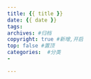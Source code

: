 ```yaml
---
title: {{ title }}
date: {{ date }}
tags:
archives: #归档
copyright: true #新增,开启
top: false #置顶
categories:  #分类
-

---
```

